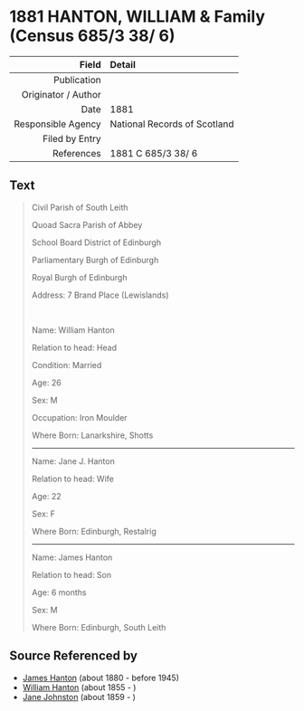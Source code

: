 ﻿---
layout: page
permalink: /sources/s39608586
---

# 1881 HANTON, WILLIAM & Family (Census 685/3 38/ 6)

Field | Detail
---:|:---
Publication | 
Originator / Author | 
Date | 1881
Responsible Agency | National Records of Scotland
Filed by Entry | 
References | 1881 C 685/3 38/ 6

## Text

> Civil Parish of South Leith
>
> Quoad Sacra Parish of Abbey
>
> School Board District of Edinburgh
>
> Parliamentary Burgh of Edinburgh
>
> Royal Burgh of Edinburgh
>
> Address: 7 Brand Place (Lewislands)
>
> <br/>
>
> Name: William Hanton
>
> Relation to head: Head
>
> Condition: Married
>
> Age: 26
>
> Sex: M
>
> Occupation: Iron Moulder
>
> Where Born: Lanarkshire, Shotts
>
> ---
>
> Name: Jane J. Hanton
>
> Relation to head: Wife
>
> Age: 22
>
> Sex: F
>
> Where Born: Edinburgh, Restalrig
>
> ---
>
> Name: James Hanton
>
> Relation to head: Son
>
> Age: 6 months
>
> Sex: M
>
> Where Born: Edinburgh, South Leith
>

## Source Referenced by

* [James Hanton](../people/@71830064@-james-hanton-b1880-d1945.md) (about 1880 - before 1945)
* [William Hanton](../people/@62602830@-william-hanton-b1855-d.md) (about 1855 - )
* [Jane Johnston](../people/@71906070@-jane-johnston-b1859-d.md) (about 1859 - )
